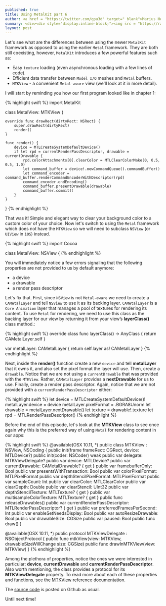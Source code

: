 ```yaml
---
published: true
title: Using MetalKit part 6
author: <a href = "https://twitter.com/gpu3d" target="_blank">Marius Horga</a>
summary: <div><div style="display:inline-block;"><img src = "https://raw.githubusercontent.com/MetalKit/images/master/metal.png" alt="Metal" height="160" width="160"></div><div style="display:inline-block; width:75%; padding-left:1.5em; color:grey; vertical-align:middle;">Looking at the differences between using the Metal and MetalKit frameworks. MetalKit provides easy texture loading, a Metal-aware view and interfacing with Model I/O.</div></div>  
layout: post
---
```

Let's see what are the differences between using the newer `MetalKit` framework as opposed to using the earlier `Metal` framework. They are both still coexisting, however, `MetalKit` introduces a few powerful features such as: 

- Easy `texture` loading (even asynchronous loading with a few lines of code).
- Efficient data transfer between `Model I/O` meshes and `Metal` buffers.
- `MTKView` - a convenient `Metal-aware` view (we'll look at it in more detail).

I will start by reminding you how our first program looked like in chapter 1:

{% highlight swift %} 
import MetalKit

class MetalView: MTKView {

    override func drawRect(dirtyRect: NSRect) {
        super.drawRect(dirtyRect)
        render()
    }
 
    func render() {
        device = MTLCreateSystemDefaultDevice()
        if let rpd = currentRenderPassDescriptor, drawable = currentDrawable {
            rpd.colorAttachments[0].clearColor = MTLClearColorMake(0, 0.5, 0.5, 1.0)
            let command_buffer = device!.newCommandQueue().commandBuffer()
            let command_encoder = command_buffer.renderCommandEncoderWithDescriptor(rpd)
            command_encoder.endEncoding()
            command_buffer.presentDrawable(drawable)
            command_buffer.commit()
        }
    }
}
{% endhighlight %}

That was it! Simple and elegant way to clear your background color to a custom color of your choice. Now let's switch to using the `Metal` framework which does not have the `MTKView` so we will need to subclass `NSView` (or `UIView` in `iOS`) instead.

{% highlight swift %} 
import Cocoa

class MetalView: NSView {
{% endhighlight %}

You will immediately notice a few errors signaling that the following properties are not provided to us by default anymore:

- a device
- a drawable
- a render pass descriptor

Let's fix that. First, since `NSView` is not `Metal-aware` we need to create a `CAMetalLayer` and tell `NSView` to use it as its backing layer. `CAMetalLayer` is a `Core Animation` layer that manages a pool of textures for rendering its content. To use `Metal` for rendering, we need to use this class as the backing layer for our view by returning it from your view’s __layerClass()__ class method.:

{% highlight swift %} 
override class func layerClass() -> AnyClass {
    return CAMetalLayer.self
}

var metalLayer: CAMetalLayer {
    return self.layer as! CAMetalLayer
}
{% endhighlight %}

Next, inside the __render()__ function create a new `device` and tell __metalLayer__ that it owns it, and also set the pixel format the layer will use. Then, create a `drawable`. Notice that we are not using a `currentDrawable` that was provided with the `MTKView`. Rather, `CAMetalLayer` provides a __nextDrawable__ for us to use. Finally, create a render pass descriptor. Again, notice that we are not provided with a `currentRenderPassDescriptor` either:

{% highlight swift %}
let device = MTLCreateSystemDefaultDevice()!
metalLayer.device = device
metalLayer.pixelFormat = .BGRA8Unorm
let drawable = metalLayer.nextDrawable()
let texture = drawable!.texture
let rpd = MTLRenderPassDescriptor() 
{% endhighlight %}

Before the end of this episode, let's look at the __MTKView__ class to see once again why this is the preferred way of using `Metal` for rendering content in our apps:

{% highlight swift %} 
@available(OSX 10.11, *)
public class MTKView : NSView, NSCoding {
    public init(frame frameRect: CGRect, device: MTLDevice?)
    public init(coder: NSCoder)
    weak public var delegate: MTKViewDelegate?
    public var device: MTLDevice?
    public var currentDrawable: CAMetalDrawable? { get }
    public var framebufferOnly: Bool
    public var presentsWithTransaction: Bool
    public var colorPixelFormat: MTLPixelFormat
    public var depthStencilPixelFormat: MTLPixelFormat
    public var sampleCount: Int
    public var clearColor: MTLClearColor
    public var clearDepth: Double
    public var clearStencil: UInt32
    public var depthStencilTexture: MTLTexture? { get }
    public var multisampleColorTexture: MTLTexture? { get }
    public func releaseDrawables()
    public var currentRenderPassDescriptor: MTLRenderPassDescriptor? { get }
    public var preferredFramesPerSecond: Int
    public var enableSetNeedsDisplay: Bool
    public var autoResizeDrawable: Bool
    public var drawableSize: CGSize
    public var paused: Bool
    public func draw()
}

@available(OSX 10.11, *)
public protocol MTKViewDelegate : NSObjectProtocol {
    public func mtkView(view: MTKView, drawableSizeWillChange size: CGSize)
    public func drawInMTKView(view: MTKView)
}
{% endhighlight %}

Among the plethora of properties, notice the ones we were interested in particular: __device__, __currentDrawable__ and __currentRenderPassDescriptor__. Also worth mentioning, the class provides a protocol for its __MTKViewDelegate__ property. To read more about each of these properties and functions, see the [MTKView](https://developer.apple.com/library/prerelease/ios/documentation/MetalKit/Reference/MTKView_ClassReference/index.html) reference documentation.

The [source code](https://github.com/MetalKit/metal) is posted on Github as usual.

Until next time!
